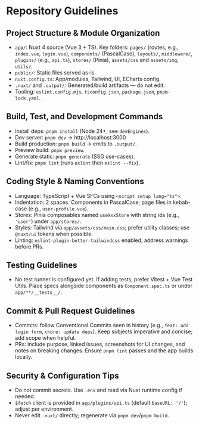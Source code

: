 # Repository Guidelines

## Project Structure & Module Organization

- `app/`: Nuxt 4 source (Vue 3 + TS). Key folders: `pages/` (routes, e.g., `index.vue`, `login.vue`), `components/` (PascalCase), `layouts/`, `middleware/`, `plugins/` (e.g., `api.ts`), `stores/` (Pinia), `assets/css` and `assets/img`, `utils/`.
- `public/`: Static files served as-is.
- `nuxt.config.ts`: App/modules, Tailwind, UI, ECharts config.
- `.nuxt/` and `.output/`: Generated/build artifacts — do not edit.
- Tooling: `eslint.config.mjs`, `tsconfig.json`, `package.json`, `pnpm-lock.yaml`.

## Build, Test, and Development Commands

- Install deps: `pnpm install` (Node 24+, see `devEngines`).
- Dev server: `pnpm dev` → http://localhost:3000
- Build production: `pnpm build` → emits to `.output/`.
- Preview build: `pnpm preview`.
- Generate static: `pnpm generate` (SSG use-cases).
- Lint/fix: `pnpm lint` (runs `oxlint` then `eslint --fix`).

## Coding Style & Naming Conventions

- Language: TypeScript + Vue SFCs using `<script setup lang="ts">`.
- Indentation: 2 spaces. Components in PascalCase; page files in kebab-case (e.g., `user-profile.vue`).
- Stores: Pinia composables named `useXxxStore` with string ids (e.g., `'user'`) under `app/stores/`.
- Styles: Tailwind via `app/assets/css/main.css`; prefer utility classes; use `@nuxt/ui` tokens when possible.
- Linting: `eslint-plugin-better-tailwindcss` enabled; address warnings before PRs.

## Testing Guidelines

- No test runner is configured yet. If adding tests, prefer Vitest + Vue Test Utils. Place specs alongside components as `Component.spec.ts` or under `app/**/__tests__/`.

## Commit & Pull Request Guidelines

- Commits: follow Conventional Commits seen in history (e.g., `feat: add login form`, `chore: update deps`). Keep subjects imperative and concise; add scope when helpful.
- PRs: include purpose, linked issues, screenshots for UI changes, and notes on breaking changes. Ensure `pnpm lint` passes and the app builds locally.

## Security & Configuration Tips

- Do not commit secrets. Use `.env` and read via Nuxt runtime config if needed.
- `$fetch` client is provided in `app/plugins/api.ts` (default `baseURL: '/'`); adjust per environment.
- Never edit `.nuxt/` directly; regenerate via `pnpm dev`/`pnpm build`.
